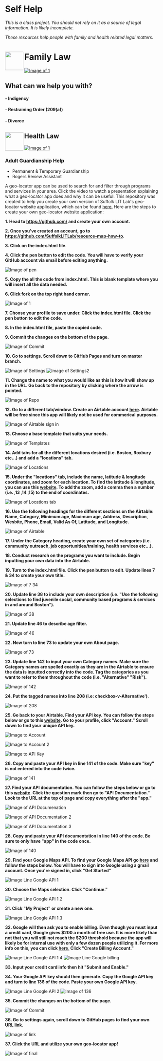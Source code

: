 # Self Help
*This is a class project. You should not rely on it as a source of legal information. It is likely incomplete.*<p>
*These resources help people with family and health related legal matters.*

# Family Law <img src="https://mlursul.github.io/selfhelp/images/FamilyLogo.jpg" align="left" height="60" width="60"></a>

[![Image of 1](https://mlursul.github.io/selfhelp/images/AdultGuardianship.PNG)](https://youtu.be/nLd4gxX29xM)</a>  

## What can we help you with?
#### - Indigency
#### - Restraining Order (209(a))
#### - Divorce

## Health Law<img src="https://mlursul.github.io/selfhelp/images/HealthLogo.jpg" align="left" height="60" width="60" ></a> 

[![Image of 1](https://mlursul.github.io/selfhelp/images/AdultGuardianship.PNG)](https://youtu.be/nLd4gxX29xM)</a>

### Adult Guardianship Help
- Permanent & Temporary Guardianship
- Rogers Review Assistant

A geo-locator app can be used to search for and filter through programs and services in your area. Click the video to watch a presentation explaining what a geo-locator app does and why it can be useful. This repository was created to help you create your own version of Suffolk LIT Lab's geo-locator website application, which can be found [here.](http://suffolklitlab.org/resource-map/) Here are the steps to create your own geo-locator website application:
**<p> 1. Head to https://github.com/ and create your own account. </p>**
**<p> 2. Once you've created an account, go to https://github.com/SuffolkLITLab/resource-map-how-to. </p>**
**<p> 3. Click on the index.html file. </p>**
**<p> 4. Click the pen button to edit the code. You will have to verify your GitHub account via email before editing anything.</p>**
 
![Image of pen](http://suffolklitlab.org/resource-map-how-to/README%20images/pen.png)
**<p> 5. Copy the all the code from index.html. This is blank template where you will insert all the data needed. </p>**
**<p> 6. Click fork on the top right hand corner. </p>**
 
 ![Image of 1](http://suffolklitlab.org/resource-map-how-to/README%20images/1.png)
**<p> 7. Choose your profile to save under. Click the index.html file. Click the pen button to edit the code. </p>**
 
**<p> 8. In the index.html file, paste the copied code. </p>**
**<p> 9. Commit the changes on the bottom of the page. </p>**
 
![Image of Commit](http://suffolklitlab.org/resource-map-how-to/README%20images/Commit.png)
**<p> 10. Go to settings. Scroll down to GitHub Pages and turn on master branch. </p>**
 
 ![Image of Settings](http://suffolklitlab.org/resource-map-how-to/README%20images/Settings.png)
 ![Image of Settings2](http://suffolklitlab.org/resource-map-how-to/README%20images/Settings2.png)
 
**<p> 11. Change the name to what you would like as this is how it will show up in the URL. Go back to the repository by clicking where the arrow is pointed. </p>**

![Image of Repo](http://suffolklitlab.org/resource-map-how-to/README%20images/Repo.png)
**<p> 12. Go to a different tab/window. Create an Airtable account [here](https://airtable.com). Airtable will be free since this app will likely not be used for commerical purposes. </p>**
 
![Image of Airtable sign in](http://suffolklitlab.org/resource-map-how-to/README%20images/Airtable%20sign%20in.png)
**<p> 13. Choose a base template that suits your needs. </p>**
 
![Image of Templates](http://suffolklitlab.org/resource-map-how-to/README%20images/Templates.png)
**<p> 14. Add tabs for all the different locations desired (i.e. Boston, Roxbury etc...) and add a "locations" tab. </p>**
 
![Image of Locations](http://suffolklitlab.org/resource-map-how-to/README%20images/Locations.png) 
**<p> 15. Under the "locations" tab, include the name, latitude & longitude coordinates, and zoom for each location. To find the latitude & longitude, you can use this [website](https://www.latlong.net). To add the zoom, add a comma then a number (i.e. ,13 ,14 ,15) to the end of coordinates. </p>**
 
![Image of Locations tab](http://suffolklitlab.org/resource-map-how-to/README%20images/Location%20tab.png) 
**<p> 16. Use the following headings for the different sections on the Airtable: Name, Category, Minimum age, Maximum age, Address, Description, Wesbite, Phone, Email, Valid As Of, Latitude, and Longitude. </p>**
 
![Image of Airtable](http://suffolklitlab.org/resource-map-how-to/README%20images/Airtable.png)
**<p> 17. Under the Category heading, create your own set of categories (i.e. community outreach, job opportunities/training, health services etc...). </p>**
**<p> 18. Conduct research on the programs you want to include. Begin inputting your own data into the Airtable. </p>**
**<p> 19. Turn to the index.html file. Click the pen button to edit. Update lines 7 & 34 to create your own title. </p>**
 
![Image of 7 34](http://suffolklitlab.org/resource-map-how-to/README%20images/7%2034.png)
**<p> 20. Update line 38 to include your own description (i.e. "Use the following selections to find juvenile social, community based programs & services in and around Boston").</p>**

![Image of 38](http://suffolklitlab.org/resource-map-how-to/README%20images/38.png)
**<p> 21. Update line 46 to describe age filter. </p>**

![Image of 46](http://suffolklitlab.org/resource-map-how-to/README%20images/46.png)
**<p> 22. Now turn to line 73 to update your own About page. </p>**

![Image of 73](http://suffolklitlab.org/resource-map-how-to/README%20images/73.png)
**<p> 23. Update line 142 to input your own Category names. Make sure the Category names are spelled exactly as they are in the Airtable to ensure the data is inputted correctly into the code. Tag the categories as you want to refer to them throughout the code (i.e. "Alternative" "Risk"). </p>** 

![Image of 142](http://suffolklitlab.org/resource-map-how-to/README%20images/142.png)

**<p> 24. Put the tagged names into line 208 (i.e: checkbox-v-Alternative'). </p>**

![Image of 208](http://suffolklitlab.org/resource-map-how-to/README%20images/208.png)
**<p> 25. Go back to your Airtable. Find your API key. You can follow the steps below or go to this [website](https://medium.com/row-and-table/an-basic-intro-to-the-airtable-api-9ef978bb0729). Go to your profile, click "Account." Scroll down to find your unique API key. </p>** 
 
![Image to Account](http://suffolklitlab.org/resource-map-how-to/README%20images/Account.png)

![Image to Account 2](http://suffolklitlab.org/resource-map-how-to/README%20images/Account%202.png)  

![Image to API Key](http://suffolklitlab.org/resource-map-how-to/README%20images/API%20Key.png)
**<p> 26. Copy and paste your API key in line 141 of the code. Make sure "key" is not entered into the code twice. </p>**
 
![Image of 141](http://suffolklitlab.org/resource-map-how-to/README%20images/141.png)
**<p> 27. Find your API documentation. You can follow the steps below or go to this [website](https://medium.com/row-and-table/an-basic-intro-to-the-airtable-api-9ef978bb0729). Click the question mark then go to "API Documentation." Look to the URL at the top of page and copy everything after the "app." </p>**
 
![Image of API Documenation](http://suffolklitlab.org/resource-map-how-to/README%20images/API%20Documentation.png)

![Image of API Documentation 2](http://suffolklitlab.org/resource-map-how-to/README%20images/API%20Documentation%202.png)

![Image of API Documentation 3](http://suffolklitlab.org/resource-map-how-to/README%20images/API%20Doumentation%203.png)

**<p> 28. Copy and paste your API documentation in line 140 of the code. Be sure to only have "app" in the code once. </p>**

![Image of 140](http://suffolklitlab.org/resource-map-how-to/README%20images/140.png)

**<p> 29. Find your Google Maps API. To find your Google Maps API go [here](https://developers.google.com/maps/documentation/javascript/get-api-key?refresh=1) and follow the steps below. You will have to sign into Google using a gmail account. Once you're signed in, click "Get Started" </p>**

![Image Line Google API 1](http://suffolklitlab.org/resource-map-how-to/README%20images/Google%20API%201.png)

**<p> 30. Choose the Maps selection. Click "Continue." </p>**
![Image Line Google API 1.2](http://suffolklitlab.org/resource-map-how-to/README%20images/Google%20API%201.2.png)

**<p> 31. Click "My Project" or create a new one. </p>**
![Image Line Google API 1.3](http://suffolklitlab.org/resource-map-how-to/README%20images/Google%20API%201.3.png)

**<p> 32. Google will then ask you to enable billing. Even though you must input a credit card, Google gives $200 a month of free use. It is more likely than not that you will still not reach the $200 threshold because the app will likely be for internal use with only a few dozen people utilizing it. For more info on this, you can click [here.](https://mapsplatform.googleblog.com/2018/05/introducing-google-maps-platform.html) Click "Create Billing Account." </p>**

![Image Line Google API 1.4](http://suffolklitlab.org/resource-map-how-to/README%20images/Google%20API%201.4.png)
![Image Line Google billing](http://suffolklitlab.org/resource-map-how-to/README%20images/Google%20billing.png)

**<p> 33. Input your credit card info then hit "Submit and Enable." </p>**
**<p> 34. Your Google API key should then generate. Copy the Google API key and turn to line 136 of the code. Paste your own Google API key. </p>**

![Image Line Google API 2](http://suffolklitlab.org/resource-map-how-to/README%20images/Google%20API%202.png)
![Image of 136](http://suffolklitlab.org/resource-map-how-to/README%20images/136.png)

**<p> 35. Commit the changes on the bottom of the page. </p>**
 
![Image of Commit](http://suffolklitlab.org/resource-map-how-to/README%20images/Commit.png)
**<p> 36. Go to settings again, scroll down to GitHub pages to find your own URL link. </p>**

![Image of link](http://suffolklitlab.org/resource-map-how-to/README%20images/link.png)
**<p> 37. Click the URL and utilize your own geo-locator app! </p>**
 
 ![Image of final](http://suffolklitlab.org/resource-map-how-to/README%20images/final.png)

